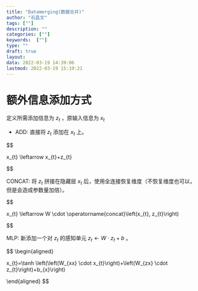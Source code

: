 ```yaml
---
title: "Datamerging(数据合并)"
author: "石昌文"
tags: [""]
description: ""
categories: [""]
keywords:  [""]
type: ""
draft: true
layout: 
data: 2022-03-19 14:39:06
lastmod: 2022-03-19 15:19:21
---
```


# 额外信息添加方式

定义所需添加信息为 $z_{t}$ ，原输入信息为 $x_{t}$
- ADD: 直接将 $z_{t}$ 添加在 $x_{t}$ 上。

$$

x_{t} \leftarrow x_{t}+z_{t}

$$

CONCAT: 将 $z_{t}$ 拼接在隐藏层 $x_{t}$ 后，使用全连接恢复维度（不恢复维度也可以，但是会造成参数量加倍）。

$$

x_{t} \leftarrow W \cdot \operatorname{concat}\left(x_{t}, z_{t}\right)

$$

MLP: 新添加一个对 $z_{t}$ 的感知单元 $z_{t}\leftarrow W \cdot z_{t}+b$ 。

$$
\begin{aligned}

x_{t}=\tanh \left(\left(W_{xx} \cdot x_{t}\right)+\left(W_{zx} \cdot z_{t}\right)+b_{x}\right)

\end{aligned}
$$
